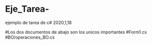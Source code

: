# Eje_Tarea-
ejemplo de tarea de c#   2020,1,18


#Los dos documentos de abajo son los unicos importantes
#Form1.cs
#BO/operaciones_BO.cs

